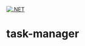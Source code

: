 [![.NET](https://github.com/dbulyk/task-manager/actions/workflows/dotnet.yml/badge.svg)](https://github.com/dbulyk/task-manager/actions/workflows/dotnet.yml)

# task-manager
